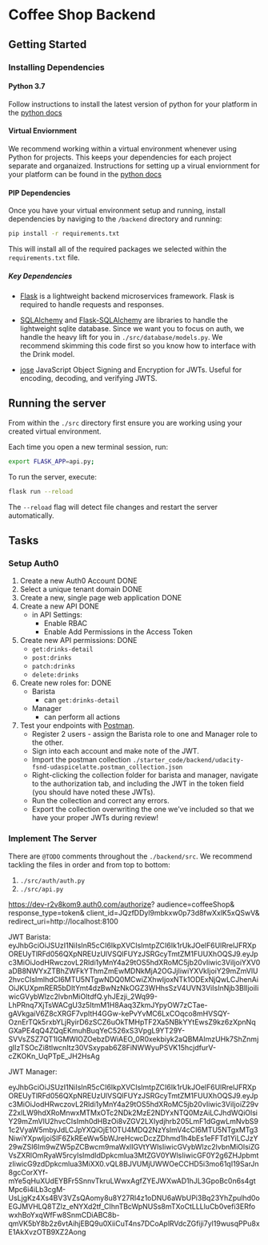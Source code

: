 # Coffee Shop Backend

## Getting Started

### Installing Dependencies

#### Python 3.7

Follow instructions to install the latest version of python for your platform in the [python docs](https://docs.python.org/3/using/unix.html#getting-and-installing-the-latest-version-of-python)

#### Virtual Enviornment

We recommend working within a virtual environment whenever using Python for projects. This keeps your dependencies for each project separate and organaized. Instructions for setting up a virual enviornment for your platform can be found in the [python docs](https://packaging.python.org/guides/installing-using-pip-and-virtual-environments/)

#### PIP Dependencies

Once you have your virtual environment setup and running, install dependencies by naviging to the `/backend` directory and running:

```bash
pip install -r requirements.txt
```

This will install all of the required packages we selected within the `requirements.txt` file.

##### Key Dependencies

- [Flask](http://flask.pocoo.org/)  is a lightweight backend microservices framework. Flask is required to handle requests and responses.

- [SQLAlchemy](https://www.sqlalchemy.org/) and [Flask-SQLAlchemy](https://flask-sqlalchemy.palletsprojects.com/en/2.x/) are libraries to handle the lightweight sqlite database. Since we want you to focus on auth, we handle the heavy lift for you in `./src/database/models.py`. We recommend skimming this code first so you know how to interface with the Drink model.

- [jose](https://python-jose.readthedocs.io/en/latest/) JavaScript Object Signing and Encryption for JWTs. Useful for encoding, decoding, and verifying JWTS.

## Running the server

From within the `./src` directory first ensure you are working using your created virtual environment.

Each time you open a new terminal session, run:

```bash
export FLASK_APP=api.py;
```

To run the server, execute:

```bash
flask run --reload
```

The `--reload` flag will detect file changes and restart the server automatically.

## Tasks

### Setup Auth0

1. Create a new Auth0 Account DONE
2. Select a unique tenant domain DONE
3. Create a new, single page web application DONE
4. Create a new API DONE
    - in API Settings:
        - Enable RBAC
        - Enable Add Permissions in the Access Token
5. Create new API permissions: DONE
    - `get:drinks-detail`
    - `post:drinks`
    - `patch:drinks`
    - `delete:drinks`
6. Create new roles for: DONE
    - Barista
        - can `get:drinks-detail`
    - Manager
        - can perform all actions
7. Test your endpoints with [Postman](https://getpostman.com). 
    - Register 2 users - assign the Barista role to one and Manager role to the other.
    - Sign into each account and make note of the JWT.
    - Import the postman collection `./starter_code/backend/udacity-fsnd-udaspicelatte.postman_collection.json`
    - Right-clicking the collection folder for barista and manager, navigate to the authorization tab, and including the JWT in the token field (you should have noted these JWTs).
    - Run the collection and correct any errors.
    - Export the collection overwriting the one we've included so that we have your proper JWTs during review!

### Implement The Server

There are `@TODO` comments throughout the `./backend/src`. We recommend tackling the files in order and from top to bottom:

1. `./src/auth/auth.py`
2. `./src/api.py`


https://dev-r2v8kom9.auth0.com/authorize?
  audience=coffeeShop&
  response_type=token&
  client_id=JQzfDDyl9mbkxw0p73d8fwXxlK5xQSwV&
  redirect_uri=http://localhost:8100


  JWT Barista: eyJhbGciOiJSUzI1NiIsInR5cCI6IkpXVCIsImtpZCI6Ik1rUkJOelF6UlRrelJFRXpOREUyTlRFd056QXpNREUzUlVSQlFUYzJSRGcyTmtZM1FUUXhOQSJ9.eyJpc3MiOiJodHRwczovL2Rldi1yMnY4a29tOS5hdXRoMC5jb20vIiwic3ViIjoiYXV0aDB8NWYxZTBhZWFkYThmZmEwMDNkMjA2OGJjIiwiYXVkIjoiY29mZmVlU2hvcCIsImlhdCI6MTU5NTgwNDQ0MCwiZXhwIjoxNTk1ODExNjQwLCJhenAiOiJKUXpmRER5bDltYmt4dzBwNzNkOGZ3WHhsSzV4UVN3ViIsInNjb3BlIjoiIiwicGVybWlzc2lvbnMiOltdfQ.yhJEzji_2Wq99-LhPRnq7XjTsWACgU3z5ItmM1H8Aaq3ZkmJYpyOW7zCTae-gAVkgaiV6Z8cXRGF7vpItH4GGw-kePvYvMC6LxCOqco8mHVSQY-OznErTQk5rxbYLjRyirD6zSCZ6uOkTMHpTF2Xa5NBkYYtEwsZ9kz6zXpnNqGXaPE4qQ4ZQqEKmuhBuqYeC526xS3VpgL9YT29Y-SVVsZSZ7QT1lGMWIOZOebzDWiAEO_0R0xekbiyk2aQBMAImzUHk7ShZnmjgIIzTSOcZi8tlwcnItz30VSxypab6Z8FiNWWyuPSVK15hcjdfurV-cZKOKn_UqPTpE_JH2HsAg
  
  JWT Manager: 

  eyJhbGciOiJSUzI1NiIsInR5cCI6IkpXVCIsImtpZCI6Ik1rUkJOelF6UlRrelJFRXpOREUyTlRFd056QXpNREUzUlVSQlFUYzJSRGcyTmtZM1FUUXhOQSJ9.eyJpc3MiOiJodHRwczovL2Rldi1yMnY4a29tOS5hdXRoMC5jb20vIiwic3ViIjoiZ29vZ2xlLW9hdXRoMnwxMTMxOTc2NDk2MzE2NDYxNTQ0MzAiLCJhdWQiOlsiY29mZmVlU2hvcCIsImh0dHBzOi8vZGV2LXIydjhrb205LmF1dGgwLmNvbS91c2VyaW5mbyJdLCJpYXQiOjE1OTU4MDQ2NzYsImV4cCI6MTU5NTgxMTg3NiwiYXpwIjoiSlF6ZkREeWw5bWJreHcwcDczZDhmd1h4bEs1eFFTd1YiLCJzY29wZSI6Im9wZW5pZCBwcm9maWxlIGVtYWlsIiwicGVybWlzc2lvbnMiOlsiZGVsZXRlOmRyaW5rcyIsImdldDpkcmlua3MtZGV0YWlsIiwicGF0Y2g6ZHJpbmtzIiwicG9zdDpkcmlua3MiXX0.vQL8BJVUMjUWWOeCCHD5i3mo61qI19SarJn8gcCorXYf-mYe5qHuXUdEYBFr5SnnvTkruLWwxAgfZYEJWXwAD1hJL3GpoBc0n6s4gtMpc6i4iLb3cgM-UsLjgKz4Xs4BV3VZsQAomy8u8Y27Rl4z1oDNU6aWbUPi3Bq23YhZpulhd0oEGJMVHLQ8TZlz_eNYXd2tf_CIhnTBcWpNUSs8mTXoCtLLLluCb0vefi3ERfowxhBoYxqWfFw8SnmCDiABC8b-qmVK5bY8b2z6vtAihjEBQ9u0XiiCuT4ns7DCoAplRVdcZGfiji7yl19wusqPPu8xE1AkXvzOTB9XZ2Aong
